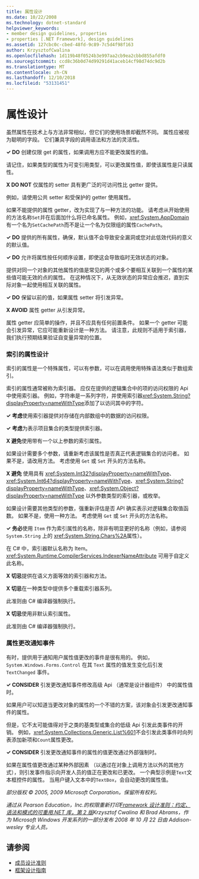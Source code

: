 ```yaml
---
title: 属性设计
ms.date: 10/22/2008
ms.technology: dotnet-standard
helpviewer_keywords:
- member design guidelines, properties
- properties [.NET Framework], design guidelines
ms.assetid: 127cbc0c-cbed-48fd-9c89-7c5d4f98f163
author: KrzysztofCwalina
ms.openlocfilehash: 1d119b48f0524b3e997aa2cb9ea2cbbd855afdf0
ms.sourcegitcommit: ccd8c36b0d74d99291d41aceb14cf98d74dc9d2b
ms.translationtype: MT
ms.contentlocale: zh-CN
ms.lasthandoff: 12/10/2018
ms.locfileid: "53131451"
---
```

# <a name="property-design"></a>属性设计
虽然属性在技术上与方法非常相似，但它们的使用场景却截然不同。 属性应被视为聪明的字段。 它们兼具字段的调用语法和方法的灵活性。  
  
 **✓ DO** 创建仅限 get 的属性，如果调用方应不能更改属性的值。  
  
 请记住，如果类型的属性为可变引用类型，可以更改属性值，即使该属性是只读属性。  
  
 **X DO NOT** 仅属性的 setter 具有更广泛的可访问性比 getter 提供。  
  
 例如，请使用公共 setter 和受保护的 getter 使用属性。  
  
 如果不能提供的属性 getter，改为实现了与一种方法的功能。 请考虑从开始使用的方法名称`Set`并在后面加什么将已命名属性。 例如，<xref:System.AppDomain>有一个名为`SetCachePath`而不是让一个名为仅限组的属性`CachePath`。  
  
 **✓ DO** 提供的所有属性，确保，默认值不会导致安全漏洞或您对此低效代码的意义的默认值。  
  
 **✓ DO** 允许将属性按任何顺序设置，即使这会导致临时无效状态的对象。  
  
 提供对同一个对象的其他属性的值是常见的两个或多个要相互关联到一个属性的某些值可能无效的点的属性。 在这种情况下，从无效状态的异常应会推迟，直到实际对象一起使用相互关联的属性。  
  
 **✓ DO** 保留以前的值，如果属性 setter 将引发异常。  
  
 **X AVOID** 属性 getter 从引发异常。  
  
 属性 getter 应简单的操作，并且不应具有任何前置条件。 如果一个 getter 可能会引发异常，它应可能重新设计是一种方法。 请注意，此规则不适用于索引器，我们执行预期结果验证自变量异常的位置。  
  
### <a name="indexed-property-design"></a>索引的属性设计  
 索引的属性是一个特殊属性，可以有参数，可以在调用使用特殊语法类似于数组索引。  
  
 索引的属性通常被称为索引器。 应仅在提供的逻辑集合中的项的访问权限的 Api 中使用索引器。 例如，字符串是一系列字符，并使用索引器<xref:System.String?displayProperty=nameWithType>添加了以访问其中的字符。  
  
 **✓ 考虑**使用索引器提供对存储在内部数组中的数据的访问权限。  
  
 **✓ 考虑**为表示项目集合的类型提供索引器。  
  
 **X 避免**使用带有一个以上参数的索引属性。  
  
 如果设计需要多个参数，请重新考虑该属性是否真正代表逻辑集合的访问者。 如果不是，请改用方法。 考虑使用 `Get` 或 `Set` 开头的方法名称。  
  
 **X 避免** 使用具有 <xref:System.Int32?displayProperty=nameWithType>、<xref:System.Int64?displayProperty=nameWithType>、<xref:System.String?displayProperty=nameWithType>、<xref:System.Object?displayProperty=nameWithType> 以外参数类型的索引器，或枚举。  
  
 如果设计需要其他类型的参数，强重新评估是否 API 确实表示对逻辑集合取值函数。 如果不是，使用一种方法。 考虑使用 `Get` 或 `Set` 开头的方法名称。  
  
 **✓ 务必**使用 `Item` 作为索引属性的名称，除非有明显更好的名称（例如，请参阅 `System.String` 上的 <xref:System.String.Chars%2A>属性）。  
  
 在 C# 中，索引器默认名称为 Item。 <xref:System.Runtime.CompilerServices.IndexerNameAttribute> 可用于自定义此名称。  
  
 **X 切忌**提供在语义方面等效的索引器和方法。  
  
 **X 切忌**在一种类型中提供多个重载索引器系列。  
  
 此准则由 C# 编译器强制执行。  
  
 **X 切忌**使用非默认索引属性。  
  
 此准则由 C# 编译器强制执行。  
  
### <a name="property-change-notification-events"></a>属性更改通知事件  
 有时，提供用于通知用户属性值更改的事件是很有用的。 例如，`System.Windows.Forms.Control` 在其 `Text` 属性的值发生变化后引发 `TextChanged` 事件。  
  
 **✓ CONSIDER** 引发更改通知事件修改高级 Api （通常是设计器组件） 中的属性值时。  
  
 如果用户可以知道当更改对象的属性的一个不错的方案，该对象会引发更改通知事件的属性。  
  
 但是，它不太可能值得对于之类的基类型或集合的低级 Api 引发此类事件的开销。 例如，<xref:System.Collections.Generic.List%601>不会引发此类事件时向列表添加新项和`Count`属性更改。  
  
 **✓ CONSIDER** 引发更改通知事件的属性的值更改通过外部强制时。  
  
 如果在属性值更改通过某种外部因素 （以通过在对象上调用方法以外的其他方式），则引发事件指示向开发人员的值正在更改和已更改。 一个典型示例是`Text`文本框控件的属性。 当用户键入文本中的`TextBox`，会自动更改的属性值。  
  
 *部分版权 © 2005, 2009 Microsoft Corporation。保留所有权利。*  
  
 *通过从 Pearson Education，Inc.的权限重新打印[Framework 设计准则：约定、 语法和模式的可重用.NET 库，第 2 版](https://www.informit.com/store/framework-design-guidelines-conventions-idioms-and-9780321545619)Krzysztof Cwalina 和 Brad Abrams，作为 Microsoft Windows 开发系列的一部分发布 2008 年 10 月 22 日由 Addison-wesley 专业人员。*  
  
## <a name="see-also"></a>请参阅

- [成员设计准则](../../../docs/standard/design-guidelines/member.md)  
- [框架设计指南](../../../docs/standard/design-guidelines/index.md)
